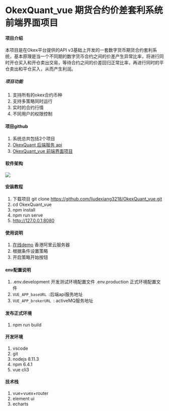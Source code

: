 # OkexQuant_vue 期货合约价差套利系统 前端界面项目

#### 项目介绍
本项目是在Okex平台提供的API v3基础上开发的一套数字货币期货合约套利系统，基本原理是当一个不同期的数字货币合约之间的价差产生异常比率，将进行同时开仓买入和开仓卖出交易，等待合约之间的价差回归正常比率，再进行同时的平仓卖出和平仓买入，从而产生利润。
##### 项目功能
1. 支持所有的okex合约币种
2. 支持多策略同时运行
3. 实时的合约行情
4. 不同用户的权限控制

#### 项目github
1. 系统总共包括2个项目
2. [OkexQuant 后端服务 api](https://github.com/liudexiang3218/OkexQuant)
3. [OkexQuant_vue 前端界面项目](https://github.com/liudexiang3218/OkexQuant_vue)

#### 软件架构
<img src="https://github.com/liudexiang3218/OkexQuant/blob/master/ScreenShots/flow.png?raw=true">


#### 安装教程

1. 下载项目 git clone https://github.com/liudexiang3218/OkexQuant_vue.git
2. cd OkexQuant_vue
3. npm install
4. npm run serve
5. http://127.0.0.1:8080

#### 使用说明

1. [在线demo](http://47.75.108.228) 香港阿里云服务器
2. 根据条件设置策略
3. 开启策略开始按钮

#### env配置说明
1. .env.development 开发测试环境配置文件 .env.production 正式环境配置文件
2.  ``VUE_APP_baseURL ``:后端api服务地址
3.  ``VUE_APP_brokerURL ``: activeMQ服务地址

#### 发布正式环境
1. npm run build

#### 开发环境

1. vscode
2. git
3. nodejs 8.11.3
4. npm 6.4.1
5. vue cli3

#### 技术栈
1. vue+vuex+router
2. element ui
3. echarts

